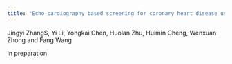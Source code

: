 ```yaml
---
title: "Echo-cardiography based screening for coronary heart disease using integrative machine learning"
---
```


Jingyi Zhang$, Yi Li, Yongkai Chen, Huolan Zhu, Huimin Cheng, Wenxuan Zhong and Fang Wang

In preparation
